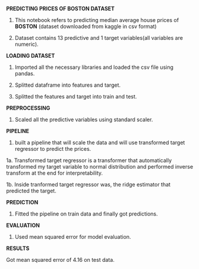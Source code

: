 **PREDICTING PRICES OF BOSTON DATASET**

1. This notebook refers to predicting median average house prices of **BOSTON** (dataset downloaded from kaggle in csv format)
   
2. Dataset contains 13 predictive and 1 target variables(all variables are numeric).

**LOADING DATASET**

1. Imported all the necessary libraries and loaded the csv file using pandas.

2. Splitted dataframe into features and target.

3. Splitted the features and target into train and test.

**PREPROCESSING**

1. Scaled all the predictive variables using standard scaler.

**PIPELINE**

1. built a pipeline that will scale the data and will use transformed target regressor to predict the prices.

1a. Transformed target regressor is a transformer that automatically transformed my target variable to normal distribution and performed inverse transform at the end for interpretability.

1b. Inside tranformed target regressor was, the ridge estimator that predicted the target.

**PREDICTION**

1. Fitted the pipeline on train data and finally got predictions.

**EVALUATION**

1. Used mean squared error for model evaluation.

**RESULTS**

Got mean squared error of 4.16 on test data.
